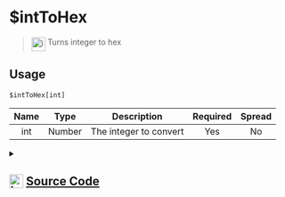 # $intToHex
> <img align="top" src="https://upload.wikimedia.org/wikipedia/commons/thumb/e/e4/Infobox_info_icon.svg/160px-Infobox_info_icon.svg.png?20150409153300" alt="image" width="25" height="auto"> Turns integer to hex
## Usage
```
$intToHex[int]
```
| Name | Type | Description | Required | Spread
| :---: | :---: | :---: | :---: | :---: |
int | Number | The integer to convert | Yes | No
<details>
<summary>
    
## <img align="top" src="https://cdn4.iconfinder.com/data/icons/iconsimple-logotypes/512/github-512.png" alt="image" width="25" height="auto">  [Source Code](https://github.com/tryforge/ForgeScript-V2/blob/main/src/native/intToHex.ts)
    
</summary>
    
```ts
import { hex2int, int2hex } from "../functions/hex"
import { ArgType, NativeFunction, Return } from "../structures"

export default new NativeFunction({
    name: "$intToHex",
    version: "1.2.0",
    brackets: true,
    description: "Turns integer to hex",
    unwrap: true,
    args: [
        {
            name: "int",
            description: "The integer to convert",
            rest: false,
            required: true,
            type: ArgType.Number
        }
    ],
    execute(ctx, [ hex ]) {
        return this.success(int2hex(hex))
    },
})
```
    
</details>
